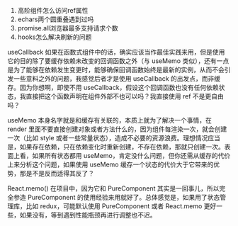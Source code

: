 1. 高阶组件怎么访问ref属性
2. echars两个圆重叠遇到过吗
3. promise.all浏览器最多支持请求个数
4. hooks怎么解决刷新的问题

useCallback 如果在函数式组件中的话，确实应该当作最佳实践来用，但是使用它的目的除了要缓存依赖未改变的回调函数之外（与 useMemo 类似），还有一点是为了能够在依赖发生变更时，能够确保回调函数始终是最新的实例，从而不会引发一些意料之外的问题，我感觉后者才是使用 useCallback 的出发点，而非缓存。因为你想啊，即使不用 useCallback，假设这个回调函数也没有任何依赖状态，我直接把这个函数声明在组件外部不也可以吗？我直接使用 ref 不是更自由吗？

useMemo 本身名字就是和缓存有关联的，本质上就为了解决一个事情，在 render 里面不要直接创建对象或者方法什么的，因为组件每渲染一次，就会创建一次（比如 style 或者一些常量状态），造成不必要的资源浪费。理想情况应当是，如果存在依赖，只在依赖变化时重新创建，不存在依赖，那就只创建一次。表面上看，如果所有状态都用 useMemo，肯定没什么问题，但你还需从缓存的代价上来分析这个问题，如果使用 useMemo 缓存一个状态的代价大于它带来的优势，那是不是反而适得其反了？

React.memo() 在项目中，因为它和 PureComponent 其实是一回事儿，所以完全参造 PureComponent 的使用经验来用就好了。总体感觉是，如果用了状态管理库，比如 redux，可能默认使用 PureComponent 或者 React.memo 更好一些，如果没有，等到遇到性能瓶颈再进行调整也不迟。